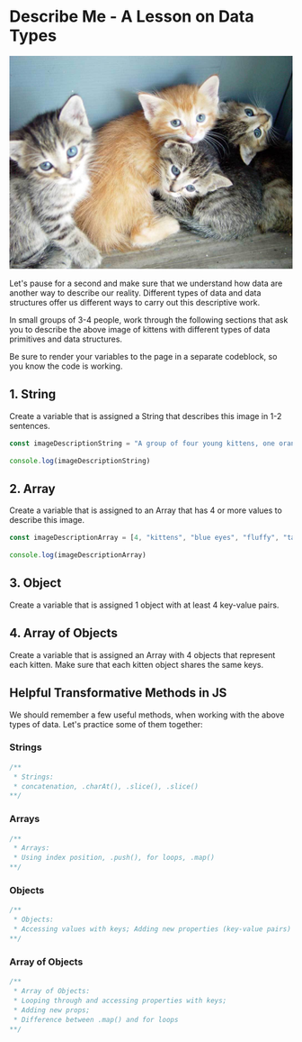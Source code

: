# Describe Me - A Lesson on Data Types

![Cute bunch of 4 kittens](./../assets/images/cute-kittens.jpg)

Let's pause for a second and make sure that we understand how data are another way to describe our reality. Different types of data and data structures offer us different ways to carry out this descriptive work.

In small groups of 3-4 people, work through the following sections that ask you to describe the above image of kittens with different types of data primitives and data structures.

<p class="warning">
  Be sure to render your variables to the page in a separate codeblock, so you know the code is working.
</p>

## 1. String

Create a variable that is assigned a String that describes this image in 1-2 sentences.

```js
const imageDescriptionString = "A group of four young kittens, one orange and three tabby, are huddled together. All of the kittens have bright blue eyes."
```

```js
console.log(imageDescriptionString)
```


## 2. Array

Create a variable that is assigned to an Array that has 4 or more values to describe this image.

```js
const imageDescriptionArray = [4, "kittens", "blue eyes", "fluffy", "tabby"]
```

```js
console.log(imageDescriptionArray)
```


## 3. Object

Create a variable that is assigned 1 object with at least 4 key-value pairs.

## 4. Array of Objects

Create a variable that is assigned an Array with 4 objects that represent each kitten. Make sure that each kitten object shares the same keys.

## Helpful Transformative Methods in JS

We should remember a few useful methods, when working with the above types of data. Let's practice some of them together:

### Strings

```javascript
/**
 * Strings:
 * concatenation, .charAt(), .slice(), .slice()
**/
```
### Arrays

```javascript
/**
 * Arrays:
 * Using index position, .push(), for loops, .map()
**/
```

### Objects

```javascript
/**
 * Objects:
 * Accessing values with keys; Adding new properties (key-value pairs)
**/
```

### Array of Objects

```javascript
/**
 * Array of Objects:
 * Looping through and accessing properties with keys;
 * Adding new props;
 * Difference between .map() and for loops
**/
```

